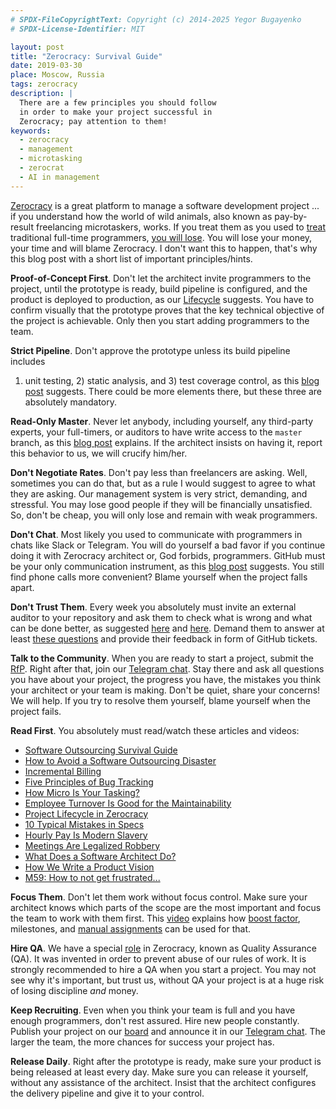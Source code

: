 ```yaml
---
# SPDX-FileCopyrightText: Copyright (c) 2014-2025 Yegor Bugayenko
# SPDX-License-Identifier: MIT

layout: post
title: "Zerocracy: Survival Guide"
date: 2019-03-30
place: Moscow, Russia
tags: zerocracy
description: |
  There are a few principles you should follow
  in order to make your project successful in
  Zerocracy; pay attention to them!
keywords:
  - zerocracy
  - management
  - microtasking
  - zerocrat
  - AI in management
---
```


<!-- this post migrated here from zerocracy.com -->

[Zerocracy](https://www.zerocracy.com) is a great platform to manage
a software development project ... if you understand how the
world of wild animals, also known as pay-by-result freelancing
microtaskers, works. If you treat them as you used to
[treat](https://www.youtube.com/watch?v=1OFgf8XYI2A) traditional
full-time programmers, [you will lose](https://www.youtube.com/watch?v=SdrtZIW5JtY).
You will lose your money, your time
and will blame Zerocracy. I don't want this to happen, that's why
this blog post with a short list of important principles/hints.

<!--more-->

**Proof-of-Concept First**.
Don't let the architect invite programmers to the project, until the
prototype is ready, build pipeline is configured,
and the product is deployed to production, as our
[Lifecycle](https://www.yegor256.com/2014/10/06/software-project-lifecycle.html) suggests.
You have to confirm
visually that the prototype proves that the key technical objective
of the project is achievable. Only then you start adding programmers to the team.

**Strict Pipeline**.
Don't approve the prototype unless its build pipeline includes
1) unit testing, 2) static analysis, and 3) test coverage control,
as this [blog post](https://www.yegor256.com/2015/06/08/deadly-sins-software-project.html) suggests.
There could be more elements there, but these three are absolutely mandatory.

**Read-Only Master**.
Never let anybody, including yourself, any third-party experts, your full-timers,
or auditors to have write access to the `master` branch, as
this [blog post](https://www.yegor256.com/2014/07/21/read-only-master-branch.html)
explains. If the architect
insists on having it, report this behavior to us, we will crucify him/her.

**Don't Negotiate Rates**.
Don't pay less than freelancers are asking. Well, sometimes you can do that,
but as a rule I would suggest to agree to what they are asking. Our management
system is very strict, demanding, and stressful. You may lose good people
if they will be financially unsatisfied. So, don't be cheap, you will only lose
and remain with weak programmers.

**Don't Chat**.
Most likely you used to communicate with programmers in chats like Slack
or Telegram. You will do yourself a bad favor if you continue doing it
with Zerocracy architect or, God forbids, programmers. GitHub must be your
only communication instrument, as
this [blog post](https://www.yegor256.com/2014/10/07/stop-chatting-start-coding.html) suggests.
You still find phone calls more convenient?
Blame yourself when the project falls apart.

**Don't Trust Them**.
Every week you absolutely must invite an external auditor to your repository
and ask them to check what is wrong and what can be done better, as
suggested [here](https://www.yegor256.com/2014/12/18/independent-technical-reviews.html)
and [here](https://www.yegor256.com/2017/11/21/trust-pay-lose.html).
Demand them to answer at least [these questions](https://www.yegor256.com/2019/04/02/software-project-review-checklist.html) and
provide their feedback in form of GitHub tickets.

**Talk to the Community**.
When you are ready to start a project, submit the [RfP](https://www.zerocracy.com/rfp).
Right after that, join our [Telegram chat](https://t.me/zerocracy). Stay there
and ask all questions you have about your project, the progress you have,
the mistakes you think your architect or your team is making. Don't be quiet,
share your concerns! We will help. If you try to resolve them yourself,
blame yourself when the project fails.

**Read First**.
You absolutely must read/watch these articles and videos:

  * [Software Outsourcing Survival Guide](https://www.yegor256.com/2015/06/15/software-outsourcing-survival-guide.html)
  * [How to Avoid a Software Outsourcing Disaster](https://www.yegor256.com/2015/05/21/avoid-software-outsourcing-disaster.html)
  * [Incremental Billing](https://www.yegor256.com/2014/10/21/incremental-billing.html)
  * [Five Principles of Bug Tracking](https://www.yegor256.com/2014/11/24/principles-of-bug-tracking.html)
  * [How Micro Is Your Tasking?](https://www.yegor256.com/2017/11/28/microtasking.html)
  * [Employee Turnover Is Good for the Maintainability](https://www.yegor256.com/2015/12/29/turnover-is-good-for-maintainability.html)
  * [Project Lifecycle in Zerocracy](https://www.yegor256.com/2014/10/06/software-project-lifecycle.html)
  * [10 Typical Mistakes in Specs](https://www.yegor256.com/2015/11/10/ten-mistakes-in-specs.html)
  * [Hourly Pay Is Modern Slavery](https://www.yegor256.com/2015/07/21/hourly-pay-modern-slavery.html)
  * [Meetings Are Legalized Robbery](https://www.yegor256.com/2015/07/13/meetings-are-legalized-robbery.html)
  * [What Does a Software Architect Do?](https://www.yegor256.com/2014/10/12/who-is-software-architect.html)
  * [How We Write a Product Vision](https://www.yegor256.com/2014/10/20/how-we-write-product-vision.html)
  * [M59: How to not get frustrated...](https://youtu.be/w3HwEtFU2wo)

**Focus Them**.
Don't let them work without focus control. Make sure your architect
knows which parts of the scope are the most important and focus the
team to work with them first. This
[video](https://www.youtube.com/watch?v=w3HwEtFU2wo) explains how
[boost factor](http://www.zerocracy.com/policy.html#5),
milestones, and
[manual assignments](http://www.zerocracy.com/policy.html#19)
can be used for that.

**Hire QA**.
We have a special [role](https://www.yegor256.com/2016/07/10/software-project-roles.html)
in Zerocracy, known as Quality Assurance (QA).
It was invented in order to prevent abuse of our rules of work.
It is strongly recommended to hire a QA when you start a project. You may
not see why it's important, but trust us, without QA your project
is at a huge risk of losing discipline _and_ money.

**Keep Recruiting**.
Even when you think your team is full and you have enough programmers,
don't rest assured. Hire new people constantly. Publish your project
on our [board](https://www.0crat.com/board) and announce it in our
[Telegram chat](https://t.me/zerocracy). The larger the team, the
more chances for success your project has.

**Release Daily**.
Right after the prototype is ready, make sure your product is being released
at least every day. Make sure you can release it yourself, without any
assistance of the architect. Insist that the architect configures the
delivery pipeline and give it to your control.
